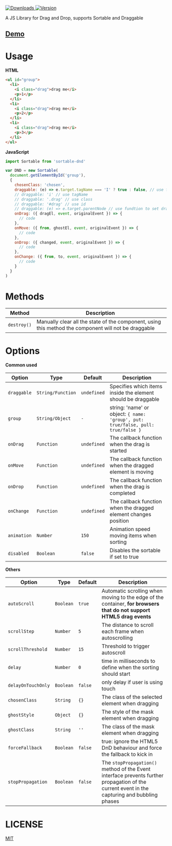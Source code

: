 <p>
  <a href="https://npm-stat.com/charts.html?package=sortable-dnd">
    <img alt="Downloads" src="https://img.shields.io/npm/dt/sortable-dnd.svg">
  </a>
  <a href="https://www.npmjs.com/package/sortable-dnd">
    <img alt="Version" src="https://img.shields.io/npm/v/sortable-dnd.svg"/>
  </a>
</p>



A JS Library for Drag and Drop, supports Sortable and Draggable

## [Demo](https://mfuu.github.io/sortable-dnd/)

# Usage

**HTML**
```html
<ul id="group">
  <li>
    <i class="drag">drag me</i>
    <p>1</p>
  </li>
  <li>
    <i class="drag">drag me</i>
    <p>2</p>
  </li>
  <li>
    <i class="drag">drag me</i>
    <p>3</p>
  </li>
</ul>
```

**JavaScript**
```js
import Sortable from 'sortable-dnd'

var DND = new Sortable(
  document.getElementById('group'),
  {
    chosenClass: 'chosen',
    draggable: (e) => e.target.tagName === 'I' ? true : false, // use function
    // draggable: 'i' // use tagName 
    // draggable: '.drag' // use class
    // draggable: '#drag' // use id
    // draggable: (e) => e.target.parentNode // use fundtion to set drag Element
    onDrag: ({ dragEl, event, originalEvent }) => {
      // code
    },
    onMove: ({ from, ghostEl, event, originalEvent }) => {
      // code
    },
    onDrop: ({ changed, event, originalEvent }) => {
      // code
    },
    onChange: ({ from, to, event, originalEvent }) => {
      // code
    }
  }
)
```

# Methods

| **Method** | **Description** |
|--------------|--------------|
| `destroy()` | Manually clear all the state of the component, using this method the component will not be draggable |


# Options

**Common used**

|     **Option**    |      **Type**     | **Default** | **Description** |
|-------------------|-------------------|-------------|--------------|
| `draggable`       | `String/Function` | `undefined` | Specifies which items inside the element should be draggable |
| `group`           | `String/Object`   | `-`         | string: 'name' or object: `{ name: 'group', put: true/false, pull: true/false }` |
| `onDrag`          | `Function`        | `undefined` | The callback function when the drag is started |
| `onMove`          | `Function`        | `undefined` | The callback function when the dragged element is moving |
| `onDrop`          | `Function`        | `undefined` | The callback function when the drag is completed |
| `onChange`        | `Function`        | `undefined` | The callback function when the dragged element changes position |
| `animation`       | `Number`          | `150`       | Animation speed moving items when sorting |
| `disabled`        | `Boolean`         | `false`     | Disables the sortable if set to true |


**Others**

|     **Option**    |      **Type**     | **Default** | **Description** |
|-------------------|-------------------|-------------|--------------|
| `autoScroll`      | `Boolean`         | `true`      | Automatic scrolling when moving to the edge of the container, **for browsers that do not support HTML5 drag events** |
| `scrollStep`      | `Number`          | `5`         | The distance to scroll each frame when autoscrolling |
| `scrollThreshold` | `Number`          | `15`        | Threshold to trigger autoscroll |
| `delay`           | `Number`          | `0`         | time in milliseconds to define when the sorting should start |
| `delayOnTouchOnly`| `Boolean`         | `false`     | only delay if user is using touch |
| `chosenClass`     | `String`          | `{}`        | The class of the selected element when dragging |
| `ghostStyle`      | `Object`          | `{}`        | The style of the mask element when dragging |
| `ghostClass`      | `String`          | `''`        | The class of the mask element when dragging |
| `forceFallback`   | `Boolean`         | `false`     | true: ignore the HTML5 DnD behaviour and force the fallback to kick in |
| `stopPropagation` | `Boolean`         | `false`     | The `stopPropagation()` method of the Event interface prevents further propagation of the current event in the capturing and bubbling phases |

# LICENSE

[MIT](https://github.com/mfuu/sortable-dnd/blob/main/LICENSE)